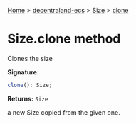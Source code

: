 [Home](./index) &gt; [decentraland-ecs](./decentraland-ecs.md) &gt; [Size](./decentraland-ecs.size.md) &gt; [clone](./decentraland-ecs.size.clone.md)

# Size.clone method

Clones the size

**Signature:**
```javascript
clone(): Size;
```
**Returns:** `Size`

a new Size copied from the given one.
